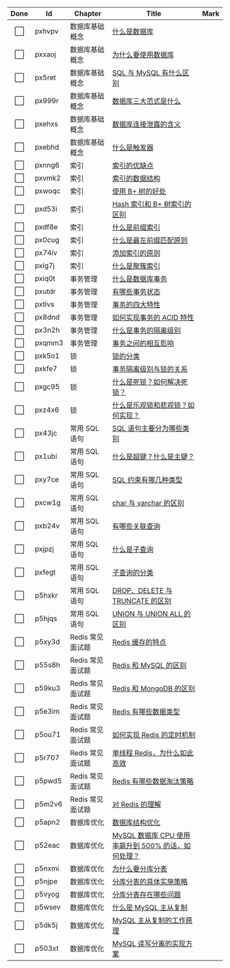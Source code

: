 | Done | Id | Chapter | Title | Mark |
|:----:|-------|---------|------|------|
| ⬜ | pxhvpv | 数据库基础概念 | [什么是数据库](数据库基础概念/什么是数据库.md) |   |
| ⬜ | pxxaoj | 数据库基础概念 | [为什么要使用数据库](数据库基础概念/为什么要使用数据库.md) |   |
| ⬜ | px5ret | 数据库基础概念 | [SQL 与 MySQL 有什么区别](数据库基础概念/SQL与MySQL有什么区别.md) |   |
| ⬜ | px999r | 数据库基础概念 | [数据库三大范式是什么](数据库基础概念/数据库三大范式是什么.md) |   |
| ⬜ | pxehxs | 数据库基础概念 | [数据库连接泄露的含义](数据库基础概念/数据库连接泄露的含义.md) |   |
| ⬜ | pxebhd | 数据库基础概念 | [什么是触发器](数据库基础概念/什么是触发器.md) |   |
| ⬜ | pxnng6 | 索引 | [索引的优缺点](索引/索引的优缺点.md) |   |
| ⬜ | pxvmk2 | 索引 | [索引的数据结构](索引/索引的数据结构.md) |   |
| ⬜ | pxwoqc | 索引 | [使用 B+ 树的好处](索引/使用B+树的好处.md) |   |
| ⬜ | pxd53i | 索引 | [Hash 索引和 B+ 树索引的区别](索引/Hash索引和B+树索引的区别.md) |   |
| ⬜ | pxdf8e | 索引 | [什么是前缀索引](索引/什么是前缀索引.md) |   |
| ⬜ | px0cug | 索引 | [什么是最左前缀匹配原则](索引/什么是最左前缀匹配原则.md) |   |
| ⬜ | px74iv | 索引 | [添加索引的原则](索引/添加索引的原则.md) |   |
| ⬜ | pxlg7j | 索引 | [什么是聚簇索引](索引/什么是聚簇索引.md) |   |
| ⬜ | pxiq0t | 事务管理 | [什么是数据库事务](事务管理/什么是数据库事务.md) |   |
| ⬜ | pxutdr | 事务管理 | [有哪些事务状态](事务管理/有哪些事务状态.md) |   |
| ⬜ | pxtlvs | 事务管理 | [事务的四大特性](事务管理/事务的四大特性.md) |   |
| ⬜ | px8dnd | 事务管理 | [如何实现事务的 ACID 特性](事务管理/如何实现事务的ACID特性.md) |   |
| ⬜ | px3n2h | 事务管理 | [什么是事务的隔离级别](事务管理/什么是事务的隔离级别.md) |   |
| ⬜ | pxqmm3 | 事务管理 | [事务之间的相互影响](事务管理/事务之间的相互影响.md) |   |
| ⬜ | pxk5o1 | 锁 | [锁的分类](锁/锁的分类.md) |   |
| ⬜ | pxkfe7 | 锁 | [事务隔离级别与锁的关系](锁/事务隔离级别与锁的关系.md) |   |
| ⬜ | pxgc95 | 锁 | [什么是死锁？如何解决死锁？](锁/什么是死锁？如何解决死锁？.md) |   |
| ⬜ | pxz4x6 | 锁 | [什么是乐观锁和悲观锁？如何实现？](锁/什么是乐观锁和悲观锁？如何实现？.md) |   |
| ⬜ | px43jc | 常用 SQL 语句 | [SQL 语句主要分为哪些类别](常用SQL语句/SQL语句主要分为哪些类别.md) |   |
| ⬜ | px1ubi | 常用 SQL 语句 | [什么是超键？什么是主键？](常用SQL语句/什么是超键？什么是主键？.md) |   |
| ⬜ | pxy7ce | 常用 SQL 语句 | [SQL 约束有哪几种类型](常用SQL语句/SQL约束有哪几种类型.md) |   |
| ⬜ | pxcw1g | 常用 SQL 语句 | [char 与 varchar 的区别](常用SQL语句/char与varchar的区别.md) |   |
| ⬜ | pxb24v | 常用 SQL 语句 | [有哪些关联查询](常用SQL语句/有哪些关联查询.md) |   |
| ⬜ | pxjpzj | 常用 SQL 语句 | [什么是子查询](常用SQL语句/什么是子查询.md) |   |
| ⬜ | pxfegt | 常用 SQL 语句 | [子查询的分类](常用SQL语句/子查询的分类.md) |   |
| ⬜ | p5hxkr | 常用 SQL 语句 | [DROP、DELETE 与 TRUNCATE 的区别](常用SQL语句/DROP、DELETE与TRUNCATE的区别.md) |   |
| ⬜ | p5hjqs | 常用 SQL 语句 | [UNION 与 UNION ALL 的区别](常用SQL语句/UNION与UNIONALL的区别.md) |   |
| ⬜ | p5xy3d | Redis 常见面试题 | [Redis 缓存的特点](Redis常见面试题/Redis缓存的特点.md) |   |
| ⬜ | p55s8h | Redis 常见面试题 | [Redis 和 MySQL 的区别](Redis常见面试题/Redis和MySQL的区别.md) |   |
| ⬜ | p59ku3 | Redis 常见面试题 | [Redis 和 MongoDB 的区别](Redis常见面试题/Redis和MongoDB的区别.md) |   |
| ⬜ | p5e3im | Redis 常见面试题 | [Redis 有哪些数据类型](Redis常见面试题/Redis有哪些数据类型.md) |   |
| ⬜ | p5ou71 | Redis 常见面试题 | [如何实现 Redis 的定时机制](Redis常见面试题/如何实现Redis的定时机制.md) |   |
| ⬜ | p5r707 | Redis 常见面试题 | [单线程 Redis，为什么如此高效](Redis常见面试题/单线程Redis，为什么如此高效.md) |   |
| ⬜ | p5pwd5 | Redis 常见面试题 | [Redis 有哪些数据淘汰策略](Redis常见面试题/Redis有哪些数据淘汰策略.md) |   |
| ⬜ | p5m2v6 | Redis 常见面试题 | [对 Redis 的理解](Redis常见面试题/对Redis的理解.md) |   |
| ⬜ | p5apn2 | 数据库优化 | [数据库结构优化](数据库优化/数据库结构优化.md) |   |
| ⬜ | p52eac | 数据库优化 | [MySQL 数据库 CPU 使用率飙升到 500% 的话，如何处理？](数据库优化/MySQL数据库CPU使用率飙升到500%的话，如何处理？.md) |   |
| ⬜ | p5nxmi | 数据库优化 | [为什么要分库分表](数据库优化/为什么要分库分表.md) |   |
| ⬜ | p5njpe | 数据库优化 | [分库分表的具体实施策略](数据库优化/分库分表的具体实施策略.md) |   |
| ⬜ | p5vyog | 数据库优化 | [分库分表存在哪些问题](数据库优化/分库分表存在哪些问题.md) |   |
| ⬜ | p5wsev | 数据库优化 | [什么是 MySQL 主从复制](数据库优化/什么是MySQL主从复制.md) |   |
| ⬜ | p5dk5j | 数据库优化 | [MySQL 主从复制的工作原理](数据库优化/MySQL主从复制的工作原理.md) |   |
| ⬜ | p503xt | 数据库优化 | [MySQL 读写分离的实现方案](数据库优化/MySQL读写分离的实现方案.md) |   |
